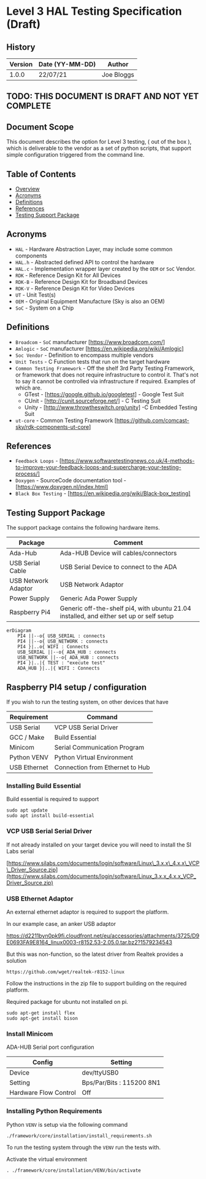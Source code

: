 # Level 3 HAL Testing Specification (Draft)

## History

|Version|Date (YY-MM-DD)|Author|
|-------|-----|-----|
|1.0.0| 22/07/21 |Joe Bloggs|

## TODO: THIS DOCUMENT IS DRAFT AND NOT YET COMPLETE

## Document Scope

This document describes the option for Level 3 testing, ( out of the box ), which is deliverable to the vendor as a set of python scripts, that support simple configuration triggered from the command line.

## Table of Contents

- [Overview](#overview)
- [Acronyms](#acronyms)
- [Definitions](#definitions)
- [References](#references)
- [Testing Support Package](#testing-support-package)

## Acronyms

- `HAL` \- Hardware Abstraction Layer, may include some common components
- `HAL.h` \- Abstracted defined API to control the hardware
- `HAL.c` \- Implementation wrapper layer created by the `OEM` or `SoC` Vendor.
- `RDK` \- Reference Design Kit for All Devices
- `RDK-B` \- Reference Design Kit for Broadband Devices
- `RDK-V` \- Reference Design Kit for Video Devices
- `UT` \- Unit Test(s)
- `OEM` \- Original Equipment Manufacture (Sky is also an OEM)
- `SoC` \- System on a Chip

## Definitions

- `Broadcom` \- `SoC` manufacturer [https://www.broadcom.com/]
- `Amlogic` \- `SoC` manufacturer [https://en.wikipedia.org/wiki/Amlogic]
- `Soc Vendor` \- Definition to encompass multiple vendors
- `Unit Tests` \- C Function tests that run on the target hardware
- `Common Testing Framework` \- Off the shelf 3rd Party Testing Framework, or framework that does not require infrastructure to control it. That's not to say it cannot be controlled via infrastructure if required. Examples of which are.
  - GTest - [https://google.github.io/googletest] \- Google Test Suit
  - CUnit - [http://cunit.sourceforge.net/] \- C Testing Suit
  - Unity - [http://www.throwtheswitch.org/unity] -C Embedded Testing Suit
- `ut-core` - Common Testing Framework [https://github.com/comcast-sky/rdk-components-ut-core]

## References

- `Feedback Loops` \- [https://www.softwaretestingnews.co.uk/4-methods-to-improve-your-feedback-loops-and-supercharge-your-testing-process/]
- `Doxygen` \- SourceCode documentation tool - [https://www.doxygen.nl/index.html]
- `Black Box Testing` \- [https://en.wikipedia.org/wiki/Black-box_testing]

## Testing Support Package

The support package contains the following hardware items.

| Package | Comment |
| --- | --- |
| Ada-Hub | Ada-HUB Device will cables/connectors |
| USB Serial Cable | USB Serial Device to connect to the ADA |
| USB Network Adaptor | USB Network Adaptor |
| Power Supply | Generic Ada Power Supply |
| Raspberry Pi4 | Generic off-the-shelf pi4, with ubuntu 21.04 installed, and either set up or self setup |

```mermaid
erDiagram
    PI4 ||--o{ USB_SERIAL : connects
    PI4 ||--o{ USB_NETWORK : connects
    PI4 }|..o{ WIFI : Connects
    USB_SERIAL ||--o{ ADA_HUB : connects
    USB_NETWORK ||--o{ ADA_HUB : connects
    PI4 }|..|{ TEST : "execute test"
    ADA_HUB }|..|{ WIFI : Connects

```

## Raspberry PI4 setup / configuration

If you wish to run the testing system, on other devices that have

| Requirement | Command |
| --- | --- |
| USB Serial | VCP USB Serial Driver |
| GCC / Make | Build Essential |
| Minicom | Serial Communication Program |
| Python VENV | Python Virtual Environment |
| USB Ethernet | Connection from Ethernet to Hub |

### Installing Build Essential

Build essential is required to support

```
sudo apt update
sudo apt install build-essential
```

### VCP USB Serial Serial Driver

If not already installed on your target device you will need to install the SI Labs serial

[https://www.silabs.com/documents/login/software/Linux\_3.x.x\_4.x.x\_VCP\_Driver_Source.zip](https://www.silabs.com/documents/login/software/Linux_3.x.x_4.x.x_VCP_Driver_Source.zip)

### USB Ethernet Adaptor

An external ethernet adaptor is required to support the platform.

In our example case, an anker USB adaptor

https://d2211byn0pk9fi.cloudfront.net/eu/accessories/attachments/3725/D9E0693FA9E8164_linux0003-r8152.53-2.05.0.tar.bz2?1579234543

But this was non-function, so the latest driver from Realtek provides a solution

`https://github.com/wget/realtek-r8152-linux`

Follow the instructions in the zip file to support building on the required platform.

Required package for ubuntu not installed on pi.

```
sudo apt-get install flex
sudo apt-get install bison
```

### Install Minicom

ADA-HUB Serial port configuration

| Config | Setting |
| --- | --- |
| Device | dev/ttyUSB0 |
| Setting | Bps/Par/Bits : 115200 8N1 |
| Hardware Flow Control | Off |

### Installing Python Requirements

Python `VENV` is setup via the following command

`./framework/core/installation/install_requirements.sh`

To run the testing system through the `VENV` run the tests with.

Activate the virtual environment

`. ./framework/core/installation/VENV/bin/activate`

